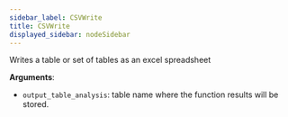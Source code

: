 ```yaml
---
sidebar_label: CSVWrite
title: CSVWrite
displayed_sidebar: nodeSidebar
---
```


Writes a table or set of tables as an excel spreadsheet

**Arguments**:

- `output_table_analysis`: table name where the function results will be stored.


